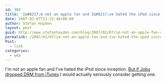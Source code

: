 ```yaml
---
id: 304
title: 'I&#8217;m not an apple fan and I&#8217;ve hated the iPod since inception. But if Jobs dropped DRM from iTunes I would actually seriously consider getting one.'
date: 2007-02-07T21:22:48+00:00
author: Stefan Hayden
layout: post
guid: http://www.stefanhayden.com/blog/2007/02/07/im-not-an-apple-fan-and-ive-hated-the-ipod-since-inception-but-if-jobs-dropped-drm-from-itunes-i-would-actually-seriously-consider-getting-one/
permalink: /2007/02/07/im-not-an-apple-fan-and-ive-hated-the-ipod-since-inception-but-if-jobs-dropped-drm-from-itunes-i-would-actually-seriously-consider-getting-one/
Post:
  - link
categories:
  - web
---
```

<p>I'm not an apple fan and I've hated the iPod since inception. <a href="http://www.boingboing.net/2007/02/06/steve_jobs_blogs_abo.html">But if Jobs dropped DRM from iTunes</a> I would actually seriously consider getting one.
</p>
